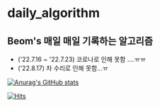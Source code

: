 # daily_algorithm


## Beom's 매일 매일 기록하는 알고리즘 

- ('22.7.16 ~ '22.7.23) 코로나로 인해 못함 ....ㅠㅠ
- ('22.8.17) 차 수리로 인해 못함...ㅠ


[![Anurag's GitHub stats](https://github-readme-stats.vercel.app/api?username=rohos119)](https://github.com/anuraghazra/github-readme-stats)


[![Hits](https://hits.seeyoufarm.com/api/count/incr/badge.svg?url=https%3A%2F%2Fgithub.com%2Frohos119%2Fhit-counter&count_bg=%2379C83D&title_bg=%23555555&icon=&icon_color=%23E7E7E7&title=hits&edge_flat=false)](https://hits.seeyoufarm.com)
